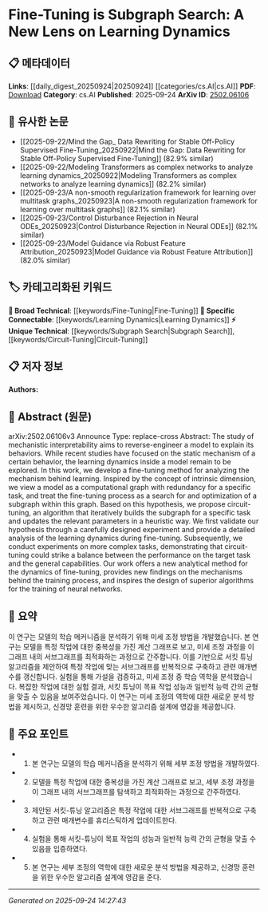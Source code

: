 <!-- KEYWORD_LINKING_METADATA:
{
  "processed_timestamp": "2025-09-24T14:27:43.548772",
  "vocabulary_version": "1.0",
  "selected_keywords": [
    "Fine-Tuning",
    "Subgraph Search",
    "Circuit-Tuning",
    "Learning Dynamics"
  ],
  "rejected_keywords": [],
  "similarity_scores": {
    "Fine-Tuning": 0.78,
    "Subgraph Search": 0.82,
    "Circuit-Tuning": 0.79,
    "Learning Dynamics": 0.75
  },
  "extraction_method": "AI_prompt_based",
  "budget_applied": true,
  "candidates_json": {
    "candidates": [
      {
        "surface": "fine-tuning",
        "canonical": "Fine-Tuning",
        "aliases": [
          "model tuning",
          "parameter tuning"
        ],
        "category": "broad_technical",
        "rationale": "Fine-tuning is a common process in machine learning that involves adjusting a pre-trained model to improve performance on a specific task.",
        "novelty_score": 0.45,
        "connectivity_score": 0.85,
        "specificity_score": 0.65,
        "link_intent_score": 0.78
      },
      {
        "surface": "subgraph search",
        "canonical": "Subgraph Search",
        "aliases": [
          "graph optimization",
          "subgraph optimization"
        ],
        "category": "unique_technical",
        "rationale": "Subgraph search is a novel approach in this paper, offering a new perspective on learning dynamics.",
        "novelty_score": 0.75,
        "connectivity_score": 0.7,
        "specificity_score": 0.8,
        "link_intent_score": 0.82
      },
      {
        "surface": "circuit-tuning",
        "canonical": "Circuit-Tuning",
        "aliases": [
          "circuit optimization",
          "iterative tuning"
        ],
        "category": "unique_technical",
        "rationale": "Circuit-tuning is a specific algorithm introduced in the paper, crucial for understanding the proposed method.",
        "novelty_score": 0.8,
        "connectivity_score": 0.65,
        "specificity_score": 0.85,
        "link_intent_score": 0.79
      },
      {
        "surface": "learning dynamics",
        "canonical": "Learning Dynamics",
        "aliases": [
          "training dynamics",
          "model dynamics"
        ],
        "category": "specific_connectable",
        "rationale": "Understanding learning dynamics is essential for interpreting model behavior and improving training processes.",
        "novelty_score": 0.5,
        "connectivity_score": 0.78,
        "specificity_score": 0.7,
        "link_intent_score": 0.75
      }
    ],
    "ban_list_suggestions": [
      "mechanism",
      "experiment",
      "performance"
    ]
  },
  "decisions": [
    {
      "candidate_surface": "fine-tuning",
      "resolved_canonical": "Fine-Tuning",
      "decision": "linked",
      "scores": {
        "novelty": 0.45,
        "connectivity": 0.85,
        "specificity": 0.65,
        "link_intent": 0.78
      }
    },
    {
      "candidate_surface": "subgraph search",
      "resolved_canonical": "Subgraph Search",
      "decision": "linked",
      "scores": {
        "novelty": 0.75,
        "connectivity": 0.7,
        "specificity": 0.8,
        "link_intent": 0.82
      }
    },
    {
      "candidate_surface": "circuit-tuning",
      "resolved_canonical": "Circuit-Tuning",
      "decision": "linked",
      "scores": {
        "novelty": 0.8,
        "connectivity": 0.65,
        "specificity": 0.85,
        "link_intent": 0.79
      }
    },
    {
      "candidate_surface": "learning dynamics",
      "resolved_canonical": "Learning Dynamics",
      "decision": "linked",
      "scores": {
        "novelty": 0.5,
        "connectivity": 0.78,
        "specificity": 0.7,
        "link_intent": 0.75
      }
    }
  ]
}
-->

# Fine-Tuning is Subgraph Search: A New Lens on Learning Dynamics

## 📋 메타데이터

**Links**: [[daily_digest_20250924|20250924]] [[categories/cs.AI|cs.AI]]
**PDF**: [Download](https://arxiv.org/pdf/2502.06106.pdf)
**Category**: cs.AI
**Published**: 2025-09-24
**ArXiv ID**: [2502.06106](https://arxiv.org/abs/2502.06106)

## 🔗 유사한 논문
- [[2025-09-22/Mind the Gap_ Data Rewriting for Stable Off-Policy Supervised Fine-Tuning_20250922|Mind the Gap: Data Rewriting for Stable Off-Policy Supervised Fine-Tuning]] (82.9% similar)
- [[2025-09-22/Modeling Transformers as complex networks to analyze learning dynamics_20250922|Modeling Transformers as complex networks to analyze learning dynamics]] (82.2% similar)
- [[2025-09-23/A non-smooth regularization framework for learning over multitask graphs_20250923|A non-smooth regularization framework for learning over multitask graphs]] (82.1% similar)
- [[2025-09-23/Control Disturbance Rejection in Neural ODEs_20250923|Control Disturbance Rejection in Neural ODEs]] (82.1% similar)
- [[2025-09-23/Model Guidance via Robust Feature Attribution_20250923|Model Guidance via Robust Feature Attribution]] (82.0% similar)

## 🏷️ 카테고리화된 키워드
**🧠 Broad Technical**: [[keywords/Fine-Tuning|Fine-Tuning]]
**🔗 Specific Connectable**: [[keywords/Learning Dynamics|Learning Dynamics]]
**⚡ Unique Technical**: [[keywords/Subgraph Search|Subgraph Search]], [[keywords/Circuit-Tuning|Circuit-Tuning]]

## 📋 저자 정보

**Authors:** 

## 📄 Abstract (원문)

arXiv:2502.06106v3 Announce Type: replace-cross 
Abstract: The study of mechanistic interpretability aims to reverse-engineer a model to explain its behaviors. While recent studies have focused on the static mechanism of a certain behavior, the learning dynamics inside a model remain to be explored. In this work, we develop a fine-tuning method for analyzing the mechanism behind learning. Inspired by the concept of intrinsic dimension, we view a model as a computational graph with redundancy for a specific task, and treat the fine-tuning process as a search for and optimization of a subgraph within this graph. Based on this hypothesis, we propose circuit-tuning, an algorithm that iteratively builds the subgraph for a specific task and updates the relevant parameters in a heuristic way. We first validate our hypothesis through a carefully designed experiment and provide a detailed analysis of the learning dynamics during fine-tuning. Subsequently, we conduct experiments on more complex tasks, demonstrating that circuit-tuning could strike a balance between the performance on the target task and the general capabilities. Our work offers a new analytical method for the dynamics of fine-tuning, provides new findings on the mechanisms behind the training process, and inspires the design of superior algorithms for the training of neural networks.

## 📝 요약

이 연구는 모델의 학습 메커니즘을 분석하기 위해 미세 조정 방법을 개발했습니다. 본 연구는 모델을 특정 작업에 대한 중복성을 가진 계산 그래프로 보고, 미세 조정 과정을 이 그래프 내의 서브그래프를 최적화하는 과정으로 간주합니다. 이를 기반으로 서킷 튜닝 알고리즘을 제안하여 특정 작업에 맞는 서브그래프를 반복적으로 구축하고 관련 매개변수를 갱신합니다. 실험을 통해 가설을 검증하고, 미세 조정 중 학습 역학을 분석했습니다. 복잡한 작업에 대한 실험 결과, 서킷 튜닝이 목표 작업 성능과 일반적 능력 간의 균형을 맞출 수 있음을 보여주었습니다. 이 연구는 미세 조정의 역학에 대한 새로운 분석 방법을 제시하고, 신경망 훈련을 위한 우수한 알고리즘 설계에 영감을 제공합니다.

## 🎯 주요 포인트

- 1. 본 연구는 모델의 학습 메커니즘을 분석하기 위해 세부 조정 방법을 개발하였다.
- 2. 모델을 특정 작업에 대한 중복성을 가진 계산 그래프로 보고, 세부 조정 과정을 이 그래프 내의 서브그래프를 탐색하고 최적화하는 과정으로 간주하였다.
- 3. 제안된 서킷-튜닝 알고리즘은 특정 작업에 대한 서브그래프를 반복적으로 구축하고 관련 매개변수를 휴리스틱하게 업데이트한다.
- 4. 실험을 통해 서킷-튜닝이 목표 작업의 성능과 일반적 능력 간의 균형을 맞출 수 있음을 입증하였다.
- 5. 본 연구는 세부 조정의 역학에 대한 새로운 분석 방법을 제공하고, 신경망 훈련을 위한 우수한 알고리즘 설계에 영감을 준다.


---

*Generated on 2025-09-24 14:27:43*